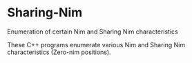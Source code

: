 # Sharing-Nim
Enumeration of certain Nim and Sharing Nim characteristics

These C++ programs enumerate various Nim and Sharing Nim characteristics (Zero-nim positions).
